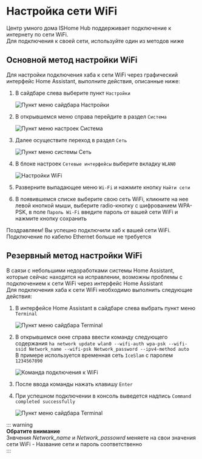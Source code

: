 # Настройка сети WiFi
Центр умного дома ISHome Hub поддерживает подключение к интернету по сети WiFi.  
Для подключения к своей сети, используйте один из методов ниже

## Основной метод настройки WiFi

Для настройки подключения хаба к сети WiFi через графический интерфейс Home Assistant, выполните действия, описанные ниже:
1. В сайдбаре слева выберите пункт ``Настройки``

   ![Пункт меню сайдбара Настройки](/images/sidebar_settings_link.png)
2. В открывшемся меню справа перейдите в раздел ``Система``

   ![Пункт меню настроек Система](/images/settings_system_link.png)
3. Далее осуществите переход в раздел ``Сеть``

   ![Пункт меню системы Сеть](/images/system_networks_link.png)
4. В блоке настроек ``Сетевые интерфейсы`` выберите вкладку ``WLAN0``

   ![Настройки WiFi](/images/wifi_settings.png)
5. Разверните выпадающее меню ``Wi-Fi`` и нажмите кнопку ``Найти сети``
6. В появившемся списке выберите свою сеть WiFi, кликните на нее левой кнопкой мыши, выберите radio-кнопку с шифрованием WPA-PSK, в поле ``Пароль Wi-Fi`` введите пароль от вашей сети WiFi и нажмите кнопку сохранить

Поздравляем! Вы успешно подключили хаб к вашей сети WiFi. Подключение по кабелю Ethernet больше не требуется

## Резервный метод настройки WiFi

В саязи с небольшими недоработками системы Home Assistant, которые сейчас находятся на исправлении, возможны проблемы с подключением к сети WiFi через интерфейс Home Assistant  
Для подключения хаба к сети WiFi необходимо выполнить следующие действия:
1. В интерфейсе Home Assistant в сайдбаре слева выбрать пункт меню ``Terminal``

   ![Пункт меню сайдбара Terminal](/images/sidebar_terminal_link.png)
2. В открывшемся окне справа ввести команду следующего содержания ``ha network update wlan0 --wifi-auth wpa-psk --wifi-ssid Network_name --wifi-psk Network_password --ipv4-method auto``   
  В примере используется временная сеть ``IceSlam`` с паролем ``1234567890``

   ![Команда подключения к WiFi](/images/terminal_command_connection_to_wifi.png)
3. После ввода команды нажать клавишу ``Enter``
4. При успешном подключении в консоль выведется надпись ``Command completed successfully``

   ![Пункт меню сайдбара Terminal](/images/successful_connected_to_wifi.png)


::: warning  
**Обратите внимание**  
Знвчения _Network_name_ и _Network_passowrd_ меняете на свои значения сети WiFi - Название сети и пароль соответственно  
:::